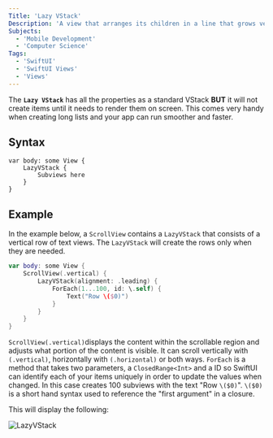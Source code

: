 ```yaml
---
Title: 'Lazy VStack'
Description: 'A view that arranges its children in a line that grows vertically, creating items only as needed.'
Subjects:
  - 'Mobile Development'
  - 'Computer Science'
Tags:
  - 'SwiftUI'
  - 'SwiftUI Views'
  - 'Views'
---
```


The **`Lazy VStack`** has all the properties as a standard VStack **BUT** it will not create items until it needs to render them on screen. This comes very handy when creating long lists and your app can run smoother and faster.

## Syntax

```pseudo
var body: some View {
    LazyVStack {
        Subviews here
    }
}
```


## Example

In the example below, a `ScrollView` contains a `LazyVStack` that consists of a vertical row of text views. The `LazyVStack` will create the rows only when they are needed.

```swift
var body: some View {
    ScrollView(.vertical) {
        LazyVStack(alignment: .leading) {
            ForEach(1...100, id: \.self) {
                Text("Row \($0)")
            }
        }
    }
}
```

`ScrollView(.vertical)`displays the content within the scrollable region and adjusts what portion of the content is visible. It can scroll vertically  with `(.vertical)`, horizontally with `(.horizontal)` or both ways.
`ForEach` is a method that takes two parameters, a `ClosedRange<Int>` and a ID so SwiftUI can identify each of your items uniquely in order to update the values when changed. In this case creates 100 subviews with the text "Row `\($0)`".
`\($0)` is a short hand syntax used to reference the "first argument" in a closure.


This will display the following:

![LazyVStack](https://raw.githubusercontent.com/Codecademy/docs/main/media/lazyVStack-gif.gif)
